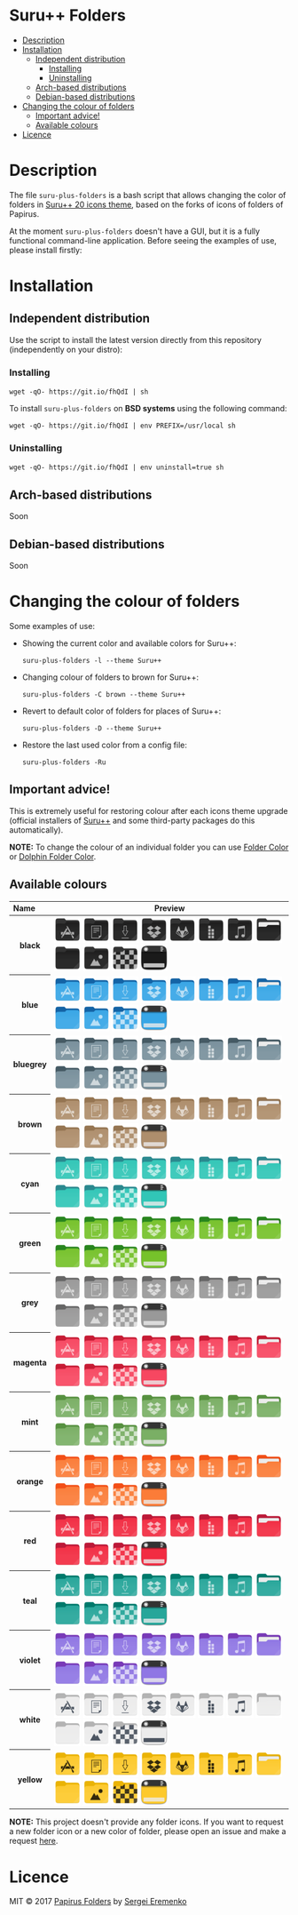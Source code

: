 <h1>Suru++ Folders</h1>

- [Description](#description)
- [Installation](#installation)
  - [Independent distribution](#independent-distribution)
    - [Installing](#installing)
    - [Uninstalling](#uninstalling)
  - [Arch-based distributions](#arch-based-distributions)
  - [Debian-based distributions](#debian-based-distributions)
- [Changing the colour of folders](#changing-the-colour-of-folders)
  - [Important advice!](#important-advice)
  - [Available colours](#available-colours)
- [Licence](#licence)

# Description

The file `suru-plus-folders` is a bash script that allows changing the color of folders in [Suru++ 20 icons theme](https://github.com/gusbemacbe/suru-plus), based on the forks of icons of folders of Papirus.

At the moment `suru-plus-folders` doesn't have a GUI, but it is a fully functional command-line application. Before seeing the examples of use, please install firstly:

# Installation

## Independent distribution

Use the script to install the latest version directly from this repository (independently on your distro):

### Installing

```
wget -qO- https://git.io/fhQdI | sh
```

To install `suru-plus-folders` on **BSD systems** using the following command:

```
wget -qO- https://git.io/fhQdI | env PREFIX=/usr/local sh
```

### Uninstalling

```
wget -qO- https://git.io/fhQdI | env uninstall=true sh
```

## Arch-based distributions

Soon

## Debian-based distributions

Soon

# Changing the colour of folders

Some examples of use:

- Showing the current color and available colors for Suru++:
    ```
    suru-plus-folders -l --theme Suru++
    ```
- Changing colour of folders to brown for Suru++:
    ```
    suru-plus-folders -C brown --theme Suru++
    ```
- Revert to default color of folders for places of Suru++:
    ```
    suru-plus-folders -D --theme Suru++
    ```
- Restore the last used color from a config file:
    ```
    suru-plus-folders -Ru
    ```

## Important advice!

This is extremely useful for restoring colour after each icons theme upgrade (official installers of [Suru++](https://github.com/gusbemacbe/suru-plus) and some third-party packages do this automatically).

**NOTE:** To change the colour of an individual folder you can use [Folder Color](http://foldercolor.tuxfamily.org) or [Dolphin Folder Color](https://github.com/audoban/dolphin-folder-color).

## Available colours

<table style="margin-left: auto; margin-right: auto;">
  <thead>
    <tr>
      <th style="text-align:left">Name</th>
      <th style="text-align:center">Preview</th>
    </tr>
  </thead>
  <tbody>
    <tr>
      <th>black</th>
      <td>
        <img src="images/folder-black-apps.svg" height="48px" width="48px" alt="folder-black-apps">
        <img src="images/folder-black-documents.svg" height="48px" width="48px" alt="folder-black-documents">
        <img src="images/folder-black-download.svg" height="48px" width="48px" alt="folder-black-download">
        <img src="images/folder-black-dropbox.svg" height="48px" width="48px" alt="folder-black-dropbox">
        <img src="images/folder-black-gitlab.svg" height="48px" width="48px" alt="folder-black-gitlab">
        <img src="images/folder-black-icons.svg" height="48px" width="48px" alt="folder-black-icons">
        <img src="images/folder-black-music.svg" height="48px" width="48px" alt="folder-black-music">
        <img src="images/folder-black-open.svg" height="48px" width="48px" alt="folder-black-open">
        <img src="images/folder-black.svg" height="48px" width="48px" alt="folder-black">
        <img src="images/folder-black-pictures.svg" height="48px" width="48px" alt="folder-black-pictures"> 
        <img src="images/folder-black-visiting.svg" height="48px" width="48px" alt="folder-black-visiting"> 
        <img src="images/user-black-desktop.svg" height="48px" width="48px" alt="user-black-desktop">
      </td>
    </tr>
    <tr>
      <th>blue</th>
      <td>
        <img src="images/folder-blue-apps.svg" height="48px" width="48px" alt="folder-blue-apps">
        <img src="images/folder-blue-documents.svg" height="48px" width="48px" alt="folder-blue-documents">
        <img src="images/folder-blue-download.svg" height="48px" width="48px" alt="folder-blue-download">
        <img src="images/folder-blue-dropbox.svg" height="48px" width="48px" alt="folder-blue-dropbox">
        <img src="images/folder-blue-gitlab.svg" height="48px" width="48px" alt="folder-blue-gitlab">
        <img src="images/folder-blue-icons.svg" height="48px" width="48px" alt="folder-blue-icons">
        <img src="images/folder-blue-music.svg" height="48px" width="48px" alt="folder-blue-music">
        <img src="images/folder-blue-open.svg" height="48px" width="48px" alt="folder-blue-open">
        <img src="images/folder-blue.svg" height="48px" width="48px" alt="folder-blue">
        <img src="images/folder-blue-pictures.svg" height="48px" width="48px" alt="folder-blue-pictures"> 
        <img src="images/folder-blue-visiting.svg" height="48px" width="48px" alt="folder-blue-visiting"> 
        <img src="images/user-blue-desktop.svg" height="48px" width="48px" alt="user-blue-desktop">
      </td>
    </tr>
    <tr>
      <th>bluegrey</th>
      <td>
        <img src="images/folder-bluegrey-apps.svg" height="48px" width="48px" alt="folder-bluegrey-apps">
        <img src="images/folder-bluegrey-documents.svg" height="48px" width="48px" alt="folder-bluegrey-documents">
        <img src="images/folder-bluegrey-download.svg" height="48px" width="48px" alt="folder-bluegrey-download">
        <img src="images/folder-bluegrey-dropbox.svg" height="48px" width="48px" alt="folder-bluegrey-dropbox">
        <img src="images/folder-bluegrey-gitlab.svg" height="48px" width="48px" alt="folder-bluegrey-gitlab">
        <img src="images/folder-bluegrey-icons.svg" height="48px" width="48px" alt="folder-bluegrey-icons">
        <img src="images/folder-bluegrey-music.svg" height="48px" width="48px" alt="folder-bluegrey-music">
        <img src="images/folder-bluegrey-open.svg" height="48px" width="48px" alt="folder-bluegrey-open">
        <img src="images/folder-bluegrey.svg" height="48px" width="48px" alt="folder-bluegrey">
        <img src="images/folder-bluegrey-pictures.svg" height="48px" width="48px" alt="folder-bluegrey-pictures"> 
        <img src="images/folder-bluegrey-visiting.svg" height="48px" width="48px" alt="folder-bluegrey-visiting"> 
        <img src="images/user-bluegrey-desktop.svg" height="48px" width="48px" alt="user-bluegrey-desktop">
      </td>
    </tr>
    <tr>
      <th>brown</th>
      <td>
        <img src="images/folder-brown-apps.svg" height="48px" width="48px" alt="folder-brown-apps">
        <img src="images/folder-brown-documents.svg" height="48px" width="48px" alt="folder-brown-documents">
        <img src="images/folder-brown-download.svg" height="48px" width="48px" alt="folder-brown-download">
        <img src="images/folder-brown-dropbox.svg" height="48px" width="48px" alt="folder-brown-dropbox">
        <img src="images/folder-brown-gitlab.svg" height="48px" width="48px" alt="folder-brown-gitlab">
        <img src="images/folder-brown-icons.svg" height="48px" width="48px" alt="folder-brown-icons">
        <img src="images/folder-brown-music.svg" height="48px" width="48px" alt="folder-brown-music">
        <img src="images/folder-brown-open.svg" height="48px" width="48px" alt="folder-brown-open">
        <img src="images/folder-brown.svg" height="48px" width="48px" alt="folder-brown">
        <img src="images/folder-brown-pictures.svg" height="48px" width="48px" alt="folder-brown-pictures"> 
        <img src="images/folder-brown-visiting.svg" height="48px" width="48px" alt="folder-brown-visiting"> 
        <img src="images/user-brown-desktop.svg" height="48px" width="48px" alt="user-brown-desktop">
      </td>
    </tr>
    <tr>
      <th>cyan</th>
      <td>
        <img src="images/folder-cyan-apps.svg" height="48px" width="48px" alt="folder-cyan-apps">
        <img src="images/folder-cyan-documents.svg" height="48px" width="48px" alt="folder-cyan-documents">
        <img src="images/folder-cyan-download.svg" height="48px" width="48px" alt="folder-cyan-download">
        <img src="images/folder-cyan-dropbox.svg" height="48px" width="48px" alt="folder-cyan-dropbox">
        <img src="images/folder-cyan-gitlab.svg" height="48px" width="48px" alt="folder-cyan-gitlab">
        <img src="images/folder-cyan-icons.svg" height="48px" width="48px" alt="folder-cyan-icons">
        <img src="images/folder-cyan-music.svg" height="48px" width="48px" alt="folder-cyan-music">
        <img src="images/folder-cyan-open.svg" height="48px" width="48px" alt="folder-cyan-open">
        <img src="images/folder-cyan.svg" height="48px" width="48px" alt="folder-cyan">
        <img src="images/folder-cyan-pictures.svg" height="48px" width="48px" alt="folder-cyan-pictures"> 
        <img src="images/folder-cyan-visiting.svg" height="48px" width="48px" alt="folder-cyan-visiting"> 
        <img src="images/user-cyan-desktop.svg" height="48px" width="48px" alt="user-cyan-desktop">
      </td>
    </tr>
    <tr>
      <th>green</th>
      <td>
        <img src="images/folder-green-apps.svg" height="48px" width="48px" alt="folder-green-apps">
        <img src="images/folder-green-documents.svg" height="48px" width="48px" alt="folder-green-documents">
        <img src="images/folder-green-download.svg" height="48px" width="48px" alt="folder-green-download">
        <img src="images/folder-green-dropbox.svg" height="48px" width="48px" alt="folder-green-dropbox">
        <img src="images/folder-green-gitlab.svg" height="48px" width="48px" alt="folder-green-gitlab">
        <img src="images/folder-green-icons.svg" height="48px" width="48px" alt="folder-green-icons">
        <img src="images/folder-green-music.svg" height="48px" width="48px" alt="folder-green-music">
        <img src="images/folder-green-open.svg" height="48px" width="48px" alt="folder-green-open">
        <img src="images/folder-green.svg" height="48px" width="48px" alt="folder-green">
        <img src="images/folder-green-pictures.svg" height="48px" width="48px" alt="folder-green-pictures"> 
        <img src="images/folder-green-visiting.svg" height="48px" width="48px" alt="folder-green-visiting"> 
        <img src="images/user-green-desktop.svg" height="48px" width="48px" alt="user-green-desktop">
      </td>
    </tr>
    <tr>
      <th>grey</th>
      <td>
        <img src="images/folder-grey-apps.svg" height="48px" width="48px" alt="folder-grey-apps">
        <img src="images/folder-grey-documents.svg" height="48px" width="48px" alt="folder-grey-documents">
        <img src="images/folder-grey-download.svg" height="48px" width="48px" alt="folder-grey-download">
        <img src="images/folder-grey-dropbox.svg" height="48px" width="48px" alt="folder-grey-dropbox">
        <img src="images/folder-grey-gitlab.svg" height="48px" width="48px" alt="folder-grey-gitlab">
        <img src="images/folder-grey-icons.svg" height="48px" width="48px" alt="folder-grey-icons">
        <img src="images/folder-grey-music.svg" height="48px" width="48px" alt="folder-grey-music">
        <img src="images/folder-grey-open.svg" height="48px" width="48px" alt="folder-grey-open">
        <img src="images/folder-grey.svg" height="48px" width="48px" alt="folder-grey">
        <img src="images/folder-grey-pictures.svg" height="48px" width="48px" alt="folder-grey-pictures"> 
        <img src="images/folder-grey-visiting.svg" height="48px" width="48px" alt="folder-grey-visiting"> 
        <img src="images/user-grey-desktop.svg" height="48px" width="48px" alt="user-grey-desktop">
      </td>
    </tr>
    <tr>
      <th>magenta</th>
      <td>
        <img src="images/folder-magenta-apps.svg" height="48px" width="48px" alt="folder-magenta-apps">
        <img src="images/folder-magenta-documents.svg" height="48px" width="48px" alt="folder-magenta-documents">
        <img src="images/folder-magenta-download.svg" height="48px" width="48px" alt="folder-magenta-download">
        <img src="images/folder-magenta-dropbox.svg" height="48px" width="48px" alt="folder-magenta-dropbox">
        <img src="images/folder-magenta-gitlab.svg" height="48px" width="48px" alt="folder-magenta-gitlab">
        <img src="images/folder-magenta-icons.svg" height="48px" width="48px" alt="folder-magenta-icons">
        <img src="images/folder-magenta-music.svg" height="48px" width="48px" alt="folder-magenta-music">
        <img src="images/folder-magenta-open.svg" height="48px" width="48px" alt="folder-magenta-open">
        <img src="images/folder-magenta.svg" height="48px" width="48px" alt="folder-magenta">
        <img src="images/folder-magenta-pictures.svg" height="48px" width="48px" alt="folder-magenta-pictures"> 
        <img src="images/folder-magenta-visiting.svg" height="48px" width="48px" alt="folder-magenta-visiting"> 
        <img src="images/user-magenta-desktop.svg" height="48px" width="48px" alt="user-magenta-desktop">
      </td>
    </tr>
    <tr>
      <th>mint</th>
      <td>
        <img src="images/folder-mint-apps.svg" height="48px" width="48px" alt="folder-mint-apps">
        <img src="images/folder-mint-documents.svg" height="48px" width="48px" alt="folder-mint-documents">
        <img src="images/folder-mint-download.svg" height="48px" width="48px" alt="folder-mint-download">
        <img src="images/folder-mint-dropbox.svg" height="48px" width="48px" alt="folder-mint-dropbox">
        <img src="images/folder-mint-gitlab.svg" height="48px" width="48px" alt="folder-mint-gitlab">
        <img src="images/folder-mint-icons.svg" height="48px" width="48px" alt="folder-mint-icons">
        <img src="images/folder-mint-music.svg" height="48px" width="48px" alt="folder-mint-music">
        <img src="images/folder-mint-open.svg" height="48px" width="48px" alt="folder-mint-open">
        <img src="images/folder-mint.svg" height="48px" width="48px" alt="folder-mint">
        <img src="images/folder-mint-pictures.svg" height="48px" width="48px" alt="folder-mint-pictures"> 
        <img src="images/folder-mint-visiting.svg" height="48px" width="48px" alt="folder-mint-visiting"> 
        <img src="images/user-mint-desktop.svg" height="48px" width="48px" alt="user-mint-desktop">
      </td>
    </tr>
    <tr>
      <th>orange</th>
      <td>
        <img src="images/folder-orange-apps.svg" height="48px" width="48px" alt="folder-orange-apps">
        <img src="images/folder-orange-documents.svg" height="48px" width="48px" alt="folder-orange-documents">
        <img src="images/folder-orange-download.svg" height="48px" width="48px" alt="folder-orange-download">
        <img src="images/folder-orange-dropbox.svg" height="48px" width="48px" alt="folder-orange-dropbox">
        <img src="images/folder-orange-gitlab.svg" height="48px" width="48px" alt="folder-orange-gitlab">
        <img src="images/folder-orange-icons.svg" height="48px" width="48px" alt="folder-orange-icons">
        <img src="images/folder-orange-music.svg" height="48px" width="48px" alt="folder-orange-music">
        <img src="images/folder-orange-open.svg" height="48px" width="48px" alt="folder-orange-open">
        <img src="images/folder-orange.svg" height="48px" width="48px" alt="folder-orange">
        <img src="images/folder-orange-pictures.svg" height="48px" width="48px" alt="folder-orange-pictures"> 
        <img src="images/folder-orange-visiting.svg" height="48px" width="48px" alt="folder-orange-visiting"> 
        <img src="images/user-orange-desktop.svg" height="48px" width="48px" alt="user-orange-desktop">
      </td>
    </tr>
    <tr>
      <th>red</th>
      <td>
        <img src="images/folder-red-apps.svg" height="48px" width="48px" alt="folder-red-apps">
        <img src="images/folder-red-documents.svg" height="48px" width="48px" alt="folder-red-documents">
        <img src="images/folder-red-download.svg" height="48px" width="48px" alt="folder-red-download">
        <img src="images/folder-red-dropbox.svg" height="48px" width="48px" alt="folder-red-dropbox">
        <img src="images/folder-red-gitlab.svg" height="48px" width="48px" alt="folder-red-gitlab">
        <img src="images/folder-red-icons.svg" height="48px" width="48px" alt="folder-red-icons">
        <img src="images/folder-red-music.svg" height="48px" width="48px" alt="folder-red-music">
        <img src="images/folder-red-open.svg" height="48px" width="48px" alt="folder-red-open">
        <img src="images/folder-red.svg" height="48px" width="48px" alt="folder-red">
        <img src="images/folder-red-pictures.svg" height="48px" width="48px" alt="folder-red-pictures"> 
        <img src="images/folder-red-visiting.svg" height="48px" width="48px" alt="folder-red-visiting"> 
        <img src="images/user-red-desktop.svg" height="48px" width="48px" alt="user-red-desktop">
      </td>
    </tr>
    <tr>
      <th>teal</th>
      <td>
        <img src="images/folder-teal-apps.svg" height="48px" width="48px" alt="folder-teal-apps">
        <img src="images/folder-teal-documents.svg" height="48px" width="48px" alt="folder-teal-documents">
        <img src="images/folder-teal-download.svg" height="48px" width="48px" alt="folder-teal-download">
        <img src="images/folder-teal-dropbox.svg" height="48px" width="48px" alt="folder-teal-dropbox">
        <img src="images/folder-teal-gitlab.svg" height="48px" width="48px" alt="folder-teal-gitlab">
        <img src="images/folder-teal-icons.svg" height="48px" width="48px" alt="folder-teal-icons">
        <img src="images/folder-teal-music.svg" height="48px" width="48px" alt="folder-teal-music">
        <img src="images/folder-teal-open.svg" height="48px" width="48px" alt="folder-teal-open">
        <img src="images/folder-teal.svg" height="48px" width="48px" alt="folder-teal">
        <img src="images/folder-teal-pictures.svg" height="48px" width="48px" alt="folder-teal-pictures"> 
        <img src="images/folder-teal-visiting.svg" height="48px" width="48px" alt="folder-teal-visiting"> 
        <img src="images/user-teal-desktop.svg" height="48px" width="48px" alt="user-teal-desktop">
      </td>
    </tr>
    <tr>
      <th>violet</th>
      <td>
        <img src="images/folder-violet-apps.svg" height="48px" width="48px" alt="folder-violet-apps">
        <img src="images/folder-violet-documents.svg" height="48px" width="48px" alt="folder-violet-documents">
        <img src="images/folder-violet-download.svg" height="48px" width="48px" alt="folder-violet-download">
        <img src="images/folder-violet-dropbox.svg" height="48px" width="48px" alt="folder-violet-dropbox">
        <img src="images/folder-violet-gitlab.svg" height="48px" width="48px" alt="folder-violet-gitlab">
        <img src="images/folder-violet-icons.svg" height="48px" width="48px" alt="folder-violet-icons">
        <img src="images/folder-violet-music.svg" height="48px" width="48px" alt="folder-violet-music">
        <img src="images/folder-violet-open.svg" height="48px" width="48px" alt="folder-violet-open">
        <img src="images/folder-violet.svg" height="48px" width="48px" alt="folder-violet">
        <img src="images/folder-violet-pictures.svg" height="48px" width="48px" alt="folder-violet-pictures"> 
        <img src="images/folder-violet-visiting.svg" height="48px" width="48px" alt="folder-violet-visiting"> 
        <img src="images/user-violet-desktop.svg" height="48px" width="48px" alt="user-violet-desktop">
      </td>
    </tr>
    <tr>
      <th>white</th>
      <td>
        <img src="images/folder-white-apps.svg" height="48px" width="48px" alt="folder-white-apps">
        <img src="images/folder-white-documents.svg" height="48px" width="48px" alt="folder-white-documents">
        <img src="images/folder-white-download.svg" height="48px" width="48px" alt="folder-white-download">
        <img src="images/folder-white-dropbox.svg" height="48px" width="48px" alt="folder-white-dropbox">
        <img src="images/folder-white-gitlab.svg" height="48px" width="48px" alt="folder-white-gitlab">
        <img src="images/folder-white-icons.svg" height="48px" width="48px" alt="folder-white-icons">
        <img src="images/folder-white-music.svg" height="48px" width="48px" alt="folder-white-music">
        <img src="images/folder-white-open.svg" height="48px" width="48px" alt="folder-white-open">
        <img src="images/folder-white.svg" height="48px" width="48px" alt="folder-white">
        <img src="images/folder-white-pictures.svg" height="48px" width="48px" alt="folder-white-pictures"> 
        <img src="images/folder-white-visiting.svg" height="48px" width="48px" alt="folder-white-visiting"> 
        <img src="images/user-white-desktop.svg" height="48px" width="48px" alt="user-white-desktop">
      </td>
    </tr>
    <tr>
      <th>yellow</th>
      <td>
        <img src="images/folder-yellow-apps.svg" height="48px" width="48px" alt="folder-yellow-apps">
        <img src="images/folder-yellow-documents.svg" height="48px" width="48px" alt="folder-yellow-documents">
        <img src="images/folder-yellow-download.svg" height="48px" width="48px" alt="folder-yellow-download">
        <img src="images/folder-yellow-dropbox.svg" height="48px" width="48px" alt="folder-yellow-dropbox">
        <img src="images/folder-yellow-gitlab.svg" height="48px" width="48px" alt="folder-yellow-gitlab">
        <img src="images/folder-yellow-icons.svg" height="48px" width="48px" alt="folder-yellow-icons">
        <img src="images/folder-yellow-music.svg" height="48px" width="48px" alt="folder-yellow-music">
        <img src="images/folder-yellow-open.svg" height="48px" width="48px" alt="folder-yellow-open">
        <img src="images/folder-yellow.svg" height="48px" width="48px" alt="folder-yellow">
        <img src="images/folder-yellow-pictures.svg" height="48px" width="48px" alt="folder-yellow-pictures"> 
        <img src="images/folder-yellow-visiting.svg" height="48px" width="48px" alt="folder-yellow-visiting"> 
        <img src="images/user-yellow-desktop.svg" height="48px" width="48px" alt="user-yellow-desktop">
      </td>
    </tr>
  </tbody>
</table>

**NOTE:** This project doesn't provide any folder icons. If you want to request a new folder icon or a new color of folder, please open an issue and make a request [here](https://github.com/gusbemacbe/suru-plus/issues/new).

# Licence

MIT © 2017 [Papirus Folders](https://github.com/PapirusDevelopmentTeam/papirus-folders) by [Sergei Eremenko](https://github.com/SmartFinn)
